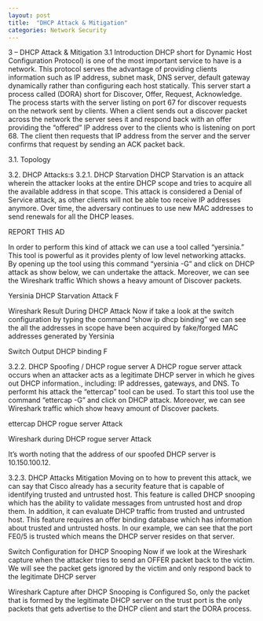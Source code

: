 ```yaml
---
layout: post
title:  "DHCP Attack & Mitigation"
categories: Network Security
---
```

3 – DHCP Attack & Mitigation
3.1  Introduction
DHCP short for Dynamic Host Configuration Protocol) is one of the most important service to have is a network. This protocol serves the advantage of providing clients information such as IP address, subnet mask, DNS server, default gateway dynamically rather than configuring each host statically. This server start a process called (DORA) short for Discover, Offer, Request, Acknowledge. The process starts with the server listing on port 67 for discover requests on the network sent by clients. When a client sends out a discover packet across the network the server sees it and respond back with an offer providing the “offered” IP address over to the clients who is listening on port 68. The client then requests that IP address from the server and the server confirms that request by sending an ACK packet back.

3.1.     Topology

3.2.   DHCP Attacks:s
3.2.1.           DHCP Starvation
DHCP Starvation is an attack wherein the attacker looks at the entire DHCP scope and tries to acquire all the available address in that scope. This attack is considered a Denial of Service attack, as other clients will not be able too receive IP addresses anymore. Over time, the adversary continues to use new MAC addresses to send renewals for all the DHCP leases.


REPORT THIS AD

In order to perform this kind of attack we can use a tool called “yersinia.” This tool is powerful as it provides plenty of low level networking attacks. By opening up the tool using this command “yersinia -G” and click on DHCP attack as show below, we can undertake the attack. Moreover, we can see the Wireshark traffic Which shows a heavy amount of Discover packets.


Yersinia DHCP Starvation Attack﻿
F


Wireshark Result During DHCP Attack
Now if take a look at the switch configuration by typing the command “show ip dhcp binding” we can see the all the addresses in scope have been acquired by fake/forged MAC addresses generated by Yersinia


Switch Output DHCP binding
F

3.2.2.           DHCP Spoofing / DHCP rogue server
A DHCP rogue server attack occurs when an attacker acts as a legitimate DHCP server in which he gives out DHCP information., including: IP addresses, gateways, and DNS. To performt his attack the “ettercap” tool can be used. To start this tool use the command “ettercap -G” and click on DHCP attack. Moreover, we can see Wireshark traffic which show heavy amount of Discover packets.


ettercap DHCP rogue server Attack



Wireshark during DHCP rogue server Attack

It’s worth noting that the address of our spoofed DHCP server is 10.150.100.12.

3.2.3.           DHCP Attacks Mitigation
Moving on to how to prevent this attack, we can say that Cisco already has a security feature that is capable of identifying trusted and untrusted host. This feature is called DHCP snooping which has the ability to validate messages from untrusted host and drop them. In addition, it can evaluate DHCP traffic from trusted and untrusted host. This feature requires an offer binding database which has information about trusted and untrusted hosts. In our example, we can see that the port FE0/5 is trusted which means the DHCP server resides on that server.


Switch Configuration for DHCP Snooping
Now if we look at the Wireshark capture when the attacker tries to send an OFFER packet back to the victim. We will see the packet gets ignored by the victim and only respond back to the legitimate DHCP server


Wireshark Capture after DHCP Snooping is Configured
      So, only the packet that is formed by the legitimate DHCP server on the trust port is the only packets that gets advertise to the DHCP client and start the DORA process.